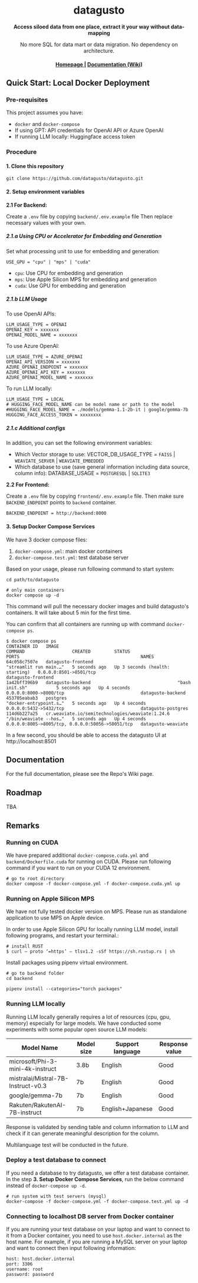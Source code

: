 <h1 align="center">datagusto</h1>
<div align="center">
 <strong>
   Access siloed data from one place, extract it your way without data-mapping
 </strong>

No more SQL for data mart or data migration. No dependency on architecture.
</div>

<div align="center">
  <h4>
    <a href="https://www.datagusto.ai">
      Homepage
    </a>
    |
    <a href="https://github.com/datagusto/datagusto/wiki/">
      Documentation (Wiki)
    </a>
  </h4>
</div>

## Quick Start: Local Docker Deployment

### Pre-requisites

This project assumes you have:

- `docker` and `docker-compose`
- If using GPT: API credentials for OpenAI API or Azure OpenAI
- If running LLM locally: Huggingface access token

### Procedure

#### 1. Clone this repository

```shell
git clone https://github.com/datagusto/datagusto.git
```

#### 2. Setup environment variables

**2.1 For Backend:**

Create a `.env` file by copying `backend/.env.example` file
Then replace necessary values with your own.

##### 2.1.a Using CPU or Accelerator for Embedding and Generation

Set what processing unit to use for embedding and generation:

```
USE_GPU = "cpu" | "mps" | "cuda"
```

- `cpu`: Use CPU for embedding and generation
- `mps`: Use Apple Silicon MPS for embedding and generation
- `cuda`: Use GPU for embedding and generation

##### 2.1.b LLM Usage

To use OpenAI APIs:

```
LLM_USAGE_TYPE = OPENAI
OPENAI_KEY = xxxxxxx
OPENAI_MODEL_NAME = xxxxxxx
```

To use Azure OpenAI:

```
LLM_USAGE_TYPE = AZURE_OPENAI
OPENAI_API_VERSION = xxxxxxx
AZURE_OPENAI_ENDPOINT = xxxxxxx
AZURE_OPENAI_API_KEY = xxxxxxx
AZURE_OPENAI_MODEL_NAME = xxxxxxx
```

To run LLM locally:

```
LLM_USAGE_TYPE = LOCAL
# HUGGING_FACE_MODEL_NAME can be model name or path to the model
#HUGGING_FACE_MODEL_NAME = ./models/gemma-1.1-2b-it | google/gemma-7b
HUGGING_FACE_ACCESS_TOKEN = xxxxxxxx
```

##### 2.1.c Additional configs

In addition, you can set the following environment variables:

- Which Vector storage to use: VECTOR_DB_USAGE_TYPE = `FAISS` | `WEAVIATE_SERVER` | `WEAVIATE_EMBEDDED`
- Which database to use (save general information including data source, column info):
  DATABASE_USAGE = `POSTGRESQL` | `SQLITE3`

**2.2 For Frontend:**

Create a `.env` file by copying `frontend/.env.example` file.
Then make sure `BACKEND_ENDPOINT` points to `backend` container.

```shell
BACKEND_ENDPOINT = http://backend:8000
```

#### 3. Setup Docker Compose Services

We have 3 docker compose files:

1. `docker-compose.yml`: main docker containers
2. `docker-compose.test.yml`: test database server

Based on your usage, please run following command to start system:

```shell
cd path/to/datagusto

# only main containers
docker compose up -d
```

This command will pull the necessary docker images and build datagusto's containers.
It will take about 5 min for the first time.

You can confirm that all containers are running up with command `docker-compose ps`.

```shell
$ docker compose ps
CONTAINER ID   IMAGE                                             COMMAND                  CREATED         STATUS                            PORTS                                              NAMES
64c058c7507e   datagusto-frontend                                "streamlit run main.…"   5 seconds ago   Up 3 seconds (health: starting)   0.0.0.0:8501->8501/tcp                             datagusto-frontend
1a42bff396b9   datagusto-backend                                 "bash init.sh"           5 seconds ago   Up 4 seconds                      0.0.0.0:8000->8000/tcp                             datagusto-backend
453705eabab3   postgres                                          "docker-entrypoint.s…"   5 seconds ago   Up 4 seconds                      0.0.0.0:5432->5432/tcp                             datagusto-postgres
114d6b227a25   cr.weaviate.io/semitechnologies/weaviate:1.24.6   "/bin/weaviate --hos…"   5 seconds ago   Up 4 seconds                      0.0.0.0:8005->8005/tcp, 0.0.0.0:50056->50051/tcp   datagusto-weaviate
```

In a few second, you should be able to access the datagusto UI at http://localhost:8501

## Documentation

For the full documentation, please see the Repo's Wiki page.

## Roadmap

TBA

## Remarks

### Running on CUDA

We have prepared additional `docker-compose.cuda.yml` and `backend/Dockerfile.cuda` for running on CUDA.
Please run following command if you want to run on your CUDA 12 environment.

```shell
# go to root directory
docker compose -f docker-compose.yml -f docker-compose.cuda.yml up
```

### Running on Apple Silicon MPS

We have not fully tested docker version on MPS. Please run as standalone application to use MPS on Apple device.

In order to use Apple Silicon GPU for locally running LLM model, install following programs, and restart your terminal.:

```shell
# install RUST
$ curl — proto ‘=https’ — tlsv1.2 -sSf https://sh.rustup.rs | sh
```

Install packages using pipenv virtual environment.
```shell
# go to backend folder
cd backend

pipenv install --categories="torch packages"
```

### Running LLM locally

Running LLM locally generally requires a lot of resources (cpu, gpu, memory) especially for large models.
We have conducted some experiments with some popular open source LLM models:

| Model Name                         | Model size | Support language | Response value |
|------------------------------------|------------|------------------|----------------|
| microsoft/Phi-3-mini-4k-instruct   | 3.8b       | English          | Good           |
| mistralai/Mistral-7B-Instruct-v0.3 | 7b         | English          | Good           |
| google/gemma-7b                    | 7b         | English          | Good           |
| Rakuten/RakutenAI-7B-instruct      | 7b         | English+Japanese | Good           |

Response is validated by sending table and column information to LLM and check if it can generate meaningful
description for the column.

Multilanguage test will be conducted in the future.

### Deploy a test database to connect

If you need a database to try datagusto, we offer a test database container. In the step **3. Setup Docker Compose
Services**, run the below command instead of `docker-compose up -d`.

```shell
# run system with test servers (mysql)
docker-compose -f docker-compose.yml -f docker-compose.test.yml up -d
```

### Connecting to localhost DB server from Docker container

If you are running your test database on your laptop and want to connect
to it from a Docker container, you need to use `host.docker.internal` as
the host name.
For example, if you are running a MySQL server on your laptop and want to connect then input following information:

```text
host: host.docker.internal
port: 3306
username: root
password: password
```
